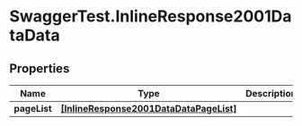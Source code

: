 # SwaggerTest.InlineResponse2001DataData

## Properties
Name | Type | Description | Notes
------------ | ------------- | ------------- | -------------
**pageList** | [**[InlineResponse2001DataDataPageList]**](InlineResponse2001DataDataPageList.md) |  | [optional] 
